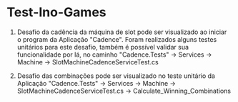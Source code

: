 # Test-Ino-Games

1. 	Desafio da cadência da máquina de slot pode ser visualizado ao iniciar o program da Aplicação "Cadence".
	Foram realizados alguns testes unitários para este desafio, também é possível validar sua funcionalidade por lá, no caminho "Cadence.Tests" -> Services -> Machine -> SlotMachineCadenceServiceTest.cs

2. Desafio das combinações pode ser visualizado no teste unitário da Aplicação "Cadence.Tests" -> Services -> Machine -> SlotMachineCadenceServiceTest.cs -> Calculate_Winning_Combinations
